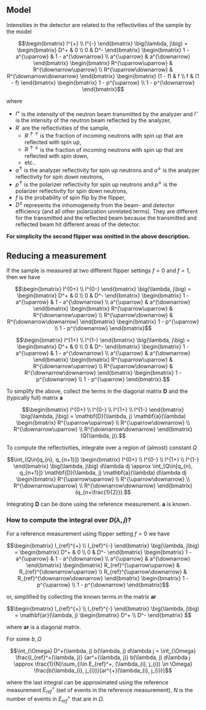 ## Model

Intensities in the detector are related to the reflectivities of the sample by the model
```math
\begin{bmatrix}
I^{+} \\
I^{-}
\end{bmatrix}
\big(\lambda, j\big)
=
\begin{bmatrix}
D^+ & 0 \\
0 & D^-
\end{bmatrix}
\begin{bmatrix}
1 - a^{\uparrow} & 1 - a^{\downarrow} \\
a^{\uparrow} & a^{\downarrow}
\end{bmatrix}
\begin{bmatrix}
R^{\uparrow\uparrow} & R^{\downarrow\uparrow} \\
R^{\uparrow\downarrow} & R^{\downarrow\downarrow}
\end{bmatrix}
\begin{bmatrix}
(1 - f) & f \\ f & (1 - f)
\end{bmatrix}
\begin{bmatrix}
1 - p^{\uparrow} \\
1 - p^{\downarrow}
\end{bmatrix}
```
where

* $I^+$ is the intensity of the neutron beam transmitted by the analyzer
and $I^-$ is the intensity of the neutron beam reflected by the analyzer,
* $R^\cdot$ are the reflectivities of the sample,
  - $R^{\uparrow\uparrow}$ is the fraction of incoming neutrons with spin up that are reflected with spin up,
  - $R^{\uparrow\downarrow}$ is the fraction of incoming neutrons with spin up that are reflected with spin down,
  - etc..
* $a^\uparrow$ is the analyzer reflectivity for spin up neutrons and $a^\downarrow$ is the analyzer reflectivity for spin down neutrons,
* $p^\uparrow$ is the polarizer reflectivity for spin up neutrons and $p^\downarrow$ is the polarizer reflectivity for spin down neutrons,
* $f$ is the probability of spin flip by the flipper,
* $D^\pm$ represents the inhomogeneity from the beam- and detector efficiency (and all other polarization unrelated terms). They are different for the transmitted and the reflected beam
   because the transmitted and reflected beam hit different areas of the detector.

**For simplicity the second flipper was omitted in the above description.**

## Reducing a measurement

If the sample is measured at two different flipper settings $f=0$ and $f=1$, then we have
```math
\begin{bmatrix}
I^{0+} \\
I^{0-}
\end{bmatrix}
\big(\lambda, j\big)
=
\begin{bmatrix}
D^+ & 0 \\
0 & D^-
\end{bmatrix}
\begin{bmatrix}
1 - a^{\uparrow} & 1 - a^{\downarrow} \\
a^{\uparrow} & a^{\downarrow}
\end{bmatrix}
\begin{bmatrix}
R^{\uparrow\uparrow} & R^{\downarrow\uparrow} \\
R^{\uparrow\downarrow} & R^{\downarrow\downarrow}
\end{bmatrix}
\begin{bmatrix}
1 - p^{\uparrow} \\
1 - p^{\downarrow}
\end{bmatrix}
```
```math
\begin{bmatrix}
I^{1+} \\
I^{1-}
\end{bmatrix}
\big(\lambda, j\big)
=
\begin{bmatrix}
D^+ & 0 \\
0 & D^-
\end{bmatrix}
\begin{bmatrix}
1 - a^{\uparrow} & 1 - a^{\downarrow} \\
a^{\uparrow} & a^{\downarrow}
\end{bmatrix}
\begin{bmatrix}
R^{\uparrow\uparrow} & R^{\downarrow\uparrow} \\
R^{\uparrow\downarrow} & R^{\downarrow\downarrow}
\end{bmatrix}
\begin{bmatrix}
1 - p^{\downarrow} \\
1 - p^{\uparrow}
\end{bmatrix}.
```

To simplify the above, collect the terms in the diagonal matrix $\mathbf{D}$ and the (typically full) matrix $\mathbf{a}$
```math
\begin{bmatrix}
I^{0+} \\
I^{0-} \\
I^{1+} \\
I^{1-}
\end{bmatrix}
\big(\lambda, j\big)
=
\mathbf{D}(\lambda, j)
\mathbf{a}(\lambda)
\begin{bmatrix}
R^{\uparrow\uparrow} \\
R^{\uparrow\downarrow} \\
R^{\downarrow\uparrow} \\
R^{\downarrow\downarrow}
\end{bmatrix}
(Q(\lambda, j)).
```

To compute the reflectivities, integrate over a region of (almost) constant $Q$
```math
\int_{Q\in[q_{n}, q_{n+1}]}
\begin{bmatrix}
I^{0+} \\
I^{0-} \\
I^{1+} \\
I^{1-}
\end{bmatrix}
\big(\lambda, j\big)
d\lambda dj
\approx
\int_{Q\in[q_{n}, q_{n+1}]}
\mathbf{D}(\lambda, j)
\mathbf{a}(\lambda)
d\lambda dj
\begin{bmatrix}
R^{\uparrow\uparrow} \\
R^{\uparrow\downarrow} \\
R^{\downarrow\uparrow} \\
R^{\downarrow\downarrow}
\end{bmatrix}
(q_{n+\frac{1}{2}}).
```
Integrating $\mathbf{D}$ can be done using the reference measurement. $\mathbf{a}$ is known.


### How to compute the integral over $D(\lambda, j)$?

For a reference measurement using flipper setting $f=0$ we have
```math
\begin{bmatrix}
I_{ref}^{+} \\
I_{ref}^{-}
\end{bmatrix}
\big(\lambda, j\big)
=
\begin{bmatrix}
D^+ & 0 \\
0 & D^-
\end{bmatrix}
\begin{bmatrix}
1 - a^{\uparrow} & 1 - a^{\downarrow} \\
a^{\uparrow} & a^{\downarrow}
\end{bmatrix}
\begin{bmatrix}
R_{ref}^{\uparrow\uparrow} & R_{ref}^{\downarrow\uparrow} \\
R_{ref}^{\uparrow\downarrow} & R_{ref}^{\downarrow\downarrow}
\end{bmatrix}
\begin{bmatrix}
1 - p^{\uparrow} \\
1 - p^{\downarrow}
\end{bmatrix}
```
or, simplified by collecting the known terms in the matrix $\mathbf{ar}$
```math
\begin{bmatrix}
I_{ref}^{+} \\
I_{ref}^{-}    
\end{bmatrix}
\big(\lambda, j\big)
=
\mathbf{ar}(\lambda, j)
\begin{bmatrix}
D^+ \\
D^-
\end{bmatrix}  
```
where $\mathbf{ar}$ is a diagonal matrix.

For some $b,\Omega$
```math
\int_{\Omega} D^+(\lambda, j) b(\lambda, j) d\lambda j
=
\int_{\Omega}
\frac{I_{ref}^+(\lambda, j)}
{ar^+(\lambda, j)}
b(\lambda, j)
d\lambda j
\approx \frac{1}{N}\sum_{i\in E_{ref}^+, (\lambda_{i}, j_{i}) \in \Omega} \frac{b(\lambda_{i}, j_{i})}{ar^{+}(\lambda_{i}, j_{i})}
```
where the last integral can be approximated using the reference measurement $E_{ref}^+$ (set of events in the reference measurement), $N$ is the number of events in $E_{ref}^+$ that are in $\Omega$.

